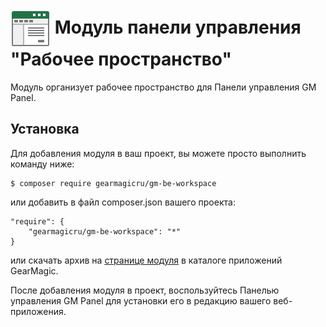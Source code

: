 # <img src="https://raw.githubusercontent.com/gearmagicru/gm-be-workspace/refs/heads/master/assets/images/icon.svg" width="64px" height="64px" align="absmiddle"> Модуль панели управления "Рабочее пространство"

Модуль организует рабочее пространство для Панели управления GM Panel.

## Установка

Для добавления модуля в ваш проект, вы можете просто выполнить команду ниже:

```
$ composer require gearmagicru/gm-be-workspace
```

или добавить в файл composer.json вашего проекта:
```
"require": {
    "gearmagicru/gm-be-workspace": "*"
}
```
или скачать архив на [странице модуля](https://apps.gearmagic.ru/component/gm-be-workspace) в каталоге приложений GearMagic.

После добавления модуля в проект, воспользуйтесь Панелью управления GM Panel для установки его в редакцию вашего веб-приложения.
